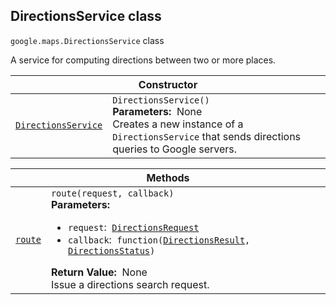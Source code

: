 
<devsite-heading text=" DirectionsService class" for="DirectionsService" level="h2" link="" toc="" back-to-top=""><h2 id="DirectionsService" is-upgraded="">DirectionsService class</h2></devsite-heading>
<p>
<code translate="no" dir="ltr"><span itemprop="path">google.maps</span>.<span itemprop="name">DirectionsService</span></code>
class
</p>
<p>A service for computing directions between two or more places.</p>
<div class="devsite-table-wrapper"><table class="constructors responsive" summary="class DirectionsService - Constructor">
<thead>
<tr><th colspan="2" id="DirectionsService.constructor">Constructor</th>
</tr></thead>
<tbody>
<tr>
<td><code translate="no" dir="ltr"><a class="secret-link" href="#DirectionsService.constructor"><span>DirectionsService</span></a></code></td>
<td><div><code translate="no" dir="ltr">DirectionsService()</code></div>
<div class="desc"><strong>Parameters:</strong>&nbsp; None</div>
<div class="desc">Creates a new instance of a <code translate="no" dir="ltr">DirectionsService</code> that sends directions queries to Google servers.</div></td>
</tr>
</tbody>
</table></div>
<div class="devsite-table-wrapper"><table class="methods responsive" summary="class DirectionsService - Methods">
<thead>
<tr><th colspan="2">Methods</th>
</tr></thead>
<tbody>
<tr id="DirectionsService.route">
<td itemprop="property"><code translate="no" dir="ltr"><a class="secret-link" href="#DirectionsService.route"><span>route</span></a></code></td>
<td><div><code translate="no" dir="ltr">route(request, callback)</code></div>
<div class="desc"><strong>Parameters:</strong>&nbsp; <ul>
<li><code translate="no" dir="ltr">request</code>:&nbsp; <code translate="no" dir="ltr"><a href="DirectionsRequest.md">DirectionsRequest</a></code></li>
<li><code translate="no" dir="ltr">callback</code>:&nbsp; <code translate="no" dir="ltr">function(<a href="DirectionsResult.md">DirectionsResult</a>, <a href="DirectionsStatus.md">DirectionsStatus</a>)</code></li>
</ul></div>
<div class="desc"><strong>Return Value:</strong>&nbsp; None</div>
<div class="desc">Issue a directions search request.</div></td>
</tr>
</tbody>
</table></div>
<script src="replace_links.js"></script>
